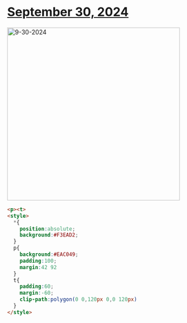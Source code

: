 # [September 30, 2024](https://cssbattle.dev/play/guivKkPxEDW1OImAGXxh)

<img src="https://firebasestorage.googleapis.com/v0/b/cssbattleapp.appspot.com/o/user%2Fe6YbeBahWNPT7VpE2rE2p85byxa2%2Ftargets%2Ftarget_mLCsINA@2x.png?alt=media" width="400" alt="9-30-2024" />

```html
<p><t>
<style>
  *{
    position:absolute;
    background:#F3EAD2;
  }
  p{
    background:#EAC049;
    padding:100;
    margin:42 92
  }
  t{
    padding:60;
    margin:-60;
    clip-path:polygon(0 0,120px 0,0 120px)
  }
</style>
```
